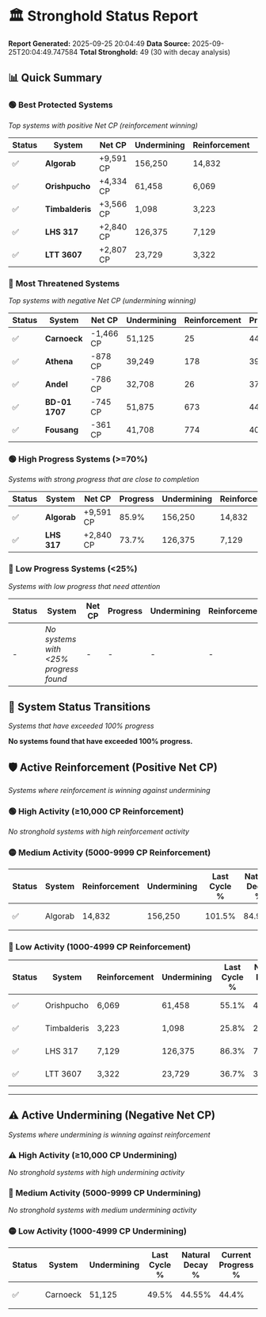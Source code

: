 # 🏛️ Stronghold Status Report

**Report Generated:** 2025-09-25 20:04:49
**Data Source:** 2025-09-25T20:04:49.747584
**Total Stronghold:** 49 (30 with decay analysis)

## 📊 Quick Summary

### 🟢 **Best Protected Systems**
*Top systems with positive Net CP (reinforcement winning)*

| Status | System | Net CP | Undermining | Reinforcement | Progress |
|--------|--------|--------|-------------|---------------|----------|
| ✅ | **Algorab** | +9,591 CP | 156,250 | 14,832 | 85.9% |
| ✅ | **Orishpucho** | +4,334 CP | 61,458 | 6,069 | 49.0% |
| ✅ | **Timbalderis** | +3,566 CP | 1,098 | 3,223 | 25.7% |
| ✅ | **LHS 317** | +2,840 CP | 126,375 | 7,129 | 73.7% |
| ✅ | **LTT 3607** | +2,807 CP | 23,729 | 3,322 | 34.3% |

### 🔴 **Most Threatened Systems**
*Top systems with negative Net CP (undermining winning)*

| Status | System | Net CP | Undermining | Reinforcement | Progress |
|--------|--------|--------|-------------|---------------|----------|
| ✅ | **Carnoeck** | -1,466 CP | 51,125 | 25 | 44.4% |
| ✅ | **Athena** | -878 CP | 39,249 | 178 | 39.9% |
| ✅ | **Andel** | -786 CP | 32,708 | 26 | 37.4% |
| ✅ | **BD-01 1707** | -745 CP | 51,875 | 673 | 44.8% |
| ✅ | **Fousang** | -361 CP | 41,708 | 774 | 40.9% |

### 🟢 **High Progress Systems (>=70%)**
*Systems with strong progress that are close to completion*

| Status | System | Net CP | Progress | Undermining | Reinforcement |
|--------|--------|--------|----------|-------------|---------------|
| ✅ | **Algorab** | +9,591 CP | 85.9% | 156,250 | 14,832 |
| ✅ | **LHS 317** | +2,840 CP | 73.7% | 126,375 | 7,129 |

### 🔴 **Low Progress Systems (<25%)**
*Systems with low progress that need attention*

| Status | System | Net CP | Progress | Undermining | Reinforcement |
|--------|--------|--------|----------|-------------|---------------|
| - | *No systems with <25% progress found* | - | - | - | - |
## 🔄 System Status Transitions
*Systems that have exceeded 100% progress*

**No systems found that have exceeded 100% progress.**

## 🛡️ Active Reinforcement (Positive Net CP)
*Systems where reinforcement is winning against undermining*

### 🟢 High Activity (≥10,000 CP Reinforcement)

*No stronghold systems with high reinforcement activity*

### 🟡 Medium Activity (5000-9999 CP Reinforcement)

| Status | System | Reinforcement | Undermining | Last Cycle % | Natural Decay % | Current Progress % | Current CP | Net CP | Activity |
|--------|--------|---------------|-------------|--------------|-----------------|-------------------|------------|--------|----------|
| ✅ | Algorab | 14,832 | 156,250 | 101.5% | 84.94% | 85.9% | 859,000 | +9,591 | 🟡 Medium Reinforcement |

### 🔴 Low Activity (1000-4999 CP Reinforcement)

| Status | System | Reinforcement | Undermining | Last Cycle % | Natural Decay % | Current Progress % | Current CP | Net CP | Activity |
|--------|--------|---------------|-------------|--------------|-----------------|-------------------|------------|--------|----------|
| ✅ | Orishpucho | 6,069 | 61,458 | 55.1% | 48.57% | 49.0% | 490,000 | +4,334 | 🔵 Low Reinforcement |
| ✅ | Timbalderis | 3,223 | 1,098 | 25.8% | 25.34% | 25.7% | 257,000 | +3,566 | 🔵 Low Reinforcement |
| ✅ | LHS 317 | 7,129 | 126,375 | 86.3% | 73.42% | 73.7% | 737,000 | +2,840 | 🔵 Low Reinforcement |
| ✅ | LTT 3607 | 3,322 | 23,729 | 36.7% | 34.02% | 34.3% | 343,000 | +2,807 | 🔵 Low Reinforcement |


---

## ⚠️ Active Undermining (Negative Net CP)
*Systems where undermining is winning against reinforcement*

### ⚠️ High Activity (≥10,000 CP Undermining)

*No stronghold systems with high undermining activity*

### 🔶 Medium Activity (5000-9999 CP Undermining)

*No stronghold systems with medium undermining activity*

### 🟡 Low Activity (1000-4999 CP Undermining)

| Status | System | Undermining | Last Cycle % | Natural Decay % | Current Progress % | Reinforcement | Current CP | Net CP | Activity |
|--------|--------|-------------|--------------|-----------------|-------------------|---------------|------------|--------|----------|
| ✅ | Carnoeck | 51,125 | 49.5% | 44.55% | 44.4% | 25 | 444,000 | -1,466 | 🟡 Low Undermining |
